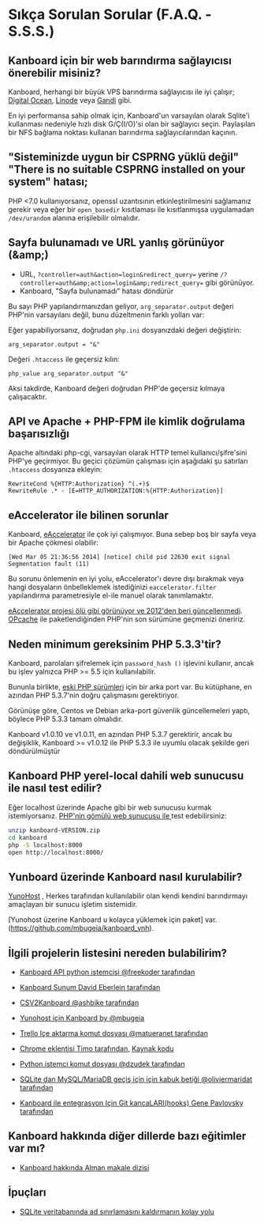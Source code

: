 Sıkça Sorulan Sorular (F.A.Q. -S.S.S.)
==========================

Kanboard için bir web barındırma sağlayıcısı önerebilir misiniz?
------------------------------------------------------

Kanboard, herhangi bir büyük VPS barındırma sağlayıcısı ile iyi çalışır; [Digital Ocean](https://www.digitalocean.com/?refcode=4b541f47aae4),
[Linode](https://www.linode.com/?r=4e381ac8a61116f40c60dc7438acc719610d8b11) veya [Gandi](https://www.gandi.net/) gibi.

En iyi performansa sahip olmak için, Kanboard'un varsayılan olarak Sqlite'i kullanması nedeniyle hızlı disk G/Ç(I/O)'si olan bir sağlayıcı seçin.
Paylaşılan bir NFS bağlama noktası kullanan barındırma sağlayıcılarından kaçının.


"Sisteminizde uygun bir CSPRNG yüklü değil" 
"There is no suitable CSPRNG installed on your system" hatası;
-----------------------------------------------------------------------

PHP <7.0 kullanıyorsanız, openssl uzantısının etkinleştirilmesini sağlamanız gerekir veya eğer bir `open_basedir` kısıtlaması ile kısıtlanmışsa  uygulamadan `/dev/urandom` alanına erişilebilir olmalıdır.


Sayfa bulunamadı ve URL yanlış görünüyor (&amp;amp;)
--------------------------------------------------

- URL, `?controller=auth&action=login&redirect_query=` yerine `/?controller=auth&amp;action=login&amp;redirect_query=` gibi görünüyor.
- Kanboard, "Sayfa bulunamadı" hatası döndürür

Bu sayı PHP yapılandırmanızdan geliyor, `arg_separator.output` değeri PHP'nin varsayılanı değil, bunu düzeltmenin farklı yolları var:

Eğer yapabiliyorsanız, doğrudan `php.ini` dosyanızdaki değeri değiştirin:

```
arg_separator.output = "&"
```

Değeri `.htaccess` ile geçersiz kılın:

```
php_value arg_separator.output "&"
```

Aksi takdirde, Kanboard değeri doğrudan PHP'de geçersiz kılmaya çalışacaktır.


API ve Apache + PHP-FPM ile kimlik doğrulama başarısızlığı
--------------------------------------------------------

Apache altındaki php-cgi, varsayılan olarak HTTP temel kullanıcı/şifre'sini PHP'ye geçirmiyor.
Bu geçici çözümün çalışması için aşağıdaki şu satırları `.htaccess` dosyanıza ekleyin:

```
RewriteCond %{HTTP:Authorization} ^(.+)$
RewriteRule .* - [E=HTTP_AUTHORIZATION:%{HTTP:Authorization}]
```


eAccelerator ile bilinen sorunlar
------------------------------

Kanboard, [eAccelerator](http://eaccelerator.net) ile çok iyi çalışmıyor.
Buna sebep boş bir sayfa veya bir Apache çökmesi olabilir:

```
[Wed Mar 05 21:36:56 2014] [notice] child pid 22630 exit signal Segmentation fault (11)
```

Bu sorunu önlemenin en iyi yolu, eAccelerator'ı devre dışı bırakmak veya hangi dosyaların önbelleklemek istediğinizi  `eaccelerator.filter` yapılandırma parametresiyle el-ile manuel olarak tanımlamaktır.

[eAccelerator projesi ölü gibi görünüyor ve 2012'den beri güncellenmedi](https://github.com/eaccelerator/eaccelerator/commits/master).
[OPcache](http://php.net/manual/en/intro.opcache.php) ile paketlendiğinden PHP'nin son sürümüne geçmenizi öneririz.


Neden minimum gereksinim PHP 5.3.3'tir?
-----------------------------------------

Kanboard, parolaları şifrelemek için `password_hash ()` işlevini kullanır, ancak bu işlev yalnızca PHP >= 5.5 için kullanılabilir.

Bununla birlikte, [eski PHP sürümleri](https://github.com/ircmaxell/password_compat#requirements) için bir arka port var.
Bu kütüphane, en azından PHP 5.3.7'nin doğru çalışmasını gerektiriyor.

Görünüşe göre, Centos ve Debian arka-port güvenlik güncellemeleri yaptı, böylece PHP 5.3.3 tamam olmalıdır.

Kanboard v1.0.10 ve v1.0.11, en azından PHP 5.3.7 gerektirir, ancak bu değişiklik, Kanboard >= v1.0.12 ile PHP 5.3.3 ile uyumlu olacak şekilde geri döndürülmüştür

Kanboard PHP yerel-local dahili web sunucusu ile nasıl test edilir?
------------------------------------------------------

Eğer localhost üzerinde Apache gibi bir web sunucusu kurmak istemiyorsanız. [PHP'nin gömülü web sunucusu ile ](http://www.php.net/manual/en/features.commandline.webserver.php) test edebilirsiniz:

```bash
unzip kanboard-VERSION.zip
cd kanboard
php -S localhost:8000
open http://localhost:8000/
```


Yunboard üzerinde Kanboard nasıl kurulabilir?
------------------------------------

[YunoHost](https://yunohost.org/) , Herkes tarafından kullanılabilir olan kendi kendini barındırmayı amaçlayan bir sunucu işletim sistemidir.

[Yunohost üzerine Kanboard u kolayca yüklemek için paket] var. (https://github.com/mbugeia/kanboard_ynh).


İlgili projelerin listesini nereden bulabilirim?
--------------------------------------------

- [Kanboard API python istemcisi @freekoder tarafından](https://github.com/freekoder/kanboard-py)
- [Kanboard Sunum David Eberlein tarafından](https://github.com/davideberlein/kanboard-presenter)
- [CSV2Kanboard @ashbike tarafından](https://github.com/ashbike/csv2kanboard)
- [Yunohost için Kanboard by @mbugeia](https://github.com/mbugeia/kanboard_ynh)
- [Trello Içe aktarma komut dosyası @matueranet tarafından](https://github.com/matueranet/kanboard-import-trello)
- [Chrome eklentisi Timo tarafından](https://chrome.google.com/webstore/detail/kanboard-quickmenu/akjbeplnnihghabpgcfmfhfmifjljneh?utm_source=chrome-ntp-icon), [Kaynak kodu](https://github.com/BlueTeck/kanboard_chrome_extension)
- [Python istemci komut dosyası @dzudek tarafından](https://gist.github.com/fguillot/84c70d4928eb1e0cb374)
- [SQLite dan MySQL/MariaDB geçiş için için kabuk betiği @oliviermaridat tarafından](https://github.com/oliviermaridat/kanboard-sqlite2mysql)

- [Kanboard ile entegrasyon Için Git kancaLARI(hooks) Gene Pavlovsky tarafından](https://github.com/gene-pavlovsky/kanboard-git-hooks)

Kanboard hakkında diğer dillerde bazı eğitimler var mı?
-----------------------------------------------------------

- [Kanboard hakkında Alman makale dizisi](http://demaya.de/wp/2014/07/kanboard-eine-jira-alternative-im-detail-installation/)


İpuçları
----

- [SQLite veritabanında ad sınırlamasını kaldırmanın kolay yolu](https://github.com/kanboard/kanboard/issues/1508)
